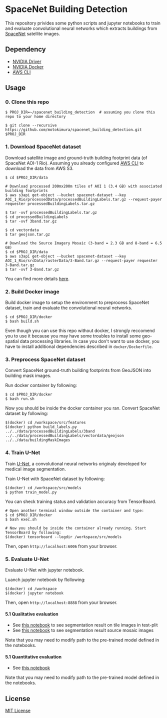 # SpaceNet Building Detection

This repository privides some python scripts and jupyter notebooks to train and evaluate convolutional neural networks 
which extracts buildings from [SpaceNet](https://spacenetchallenge.github.io/) satellite images. 

## Dependency

* [NVIDIA Driver](https://www.nvidia.com/Download/index.aspx)
* [NVIDIA Docker](https://github.com/NVIDIA/nvidia-docker)
* [AWS CLI](https://docs.aws.amazon.com/streams/latest/dev/kinesis-tutorial-cli-installation.html)

## Usage

### 0. Clone this repo

```
$ PROJ_DIR=~/spacenet_building_detection  # assuming you clone this repo to your home directory

$ git clone --recursive https://github.com/motokimura/spacenet_building_detection.git $PROJ_DIR
```

### 1. Download SpaceNet dataset

Download satellite image and ground-truth building footprint data (of SpaceNet AOI-1 Rio). 
Assuming you already configured [AWS CLI](https://docs.aws.amazon.com/streams/latest/dev/kinesis-tutorial-cli-installation.html) 
to download the data from AWS S3.

```
$ cd $PROJ_DIR/data

# Download processed 200mx200m tiles of AOI 1 (3.4 GB) with associated building footprints
$ aws s3api get-object --bucket spacenet-dataset --key AOI_1_Rio/processedData/processedBuildingLabels.tar.gz --request-payer requester processedBuildingLabels.tar.gz

$ tar -xvf processedBuildingLabels.tar.gz
$ cd processedBuildingLabels
$ tar -xvf 3band.tar.gz

$ cd vectordata 
$ tar geojson.tar.gz

# Download the Source Imagery Mosaic (3-band = 2.3 GB and 8-band = 6.5 GB)
$ cd $PROJ_DIR/data
$ aws s3api get-object --bucket spacenet-dataset --key AOI_1_Rio/srcData/rasterData/3-Band.tar.gz --request-payer requester 3-Band.tar.gz
$ tar -xvf 3-Band.tar.gz
```

You can find more details [here](https://spacenetchallenge.github.io/AOI_Lists/AOI_1_Rio.html).

### 2. Build Docker image

Build docker image to setup the environment to preprocess SpaceNet dataset, train and evaluate the convolutional neural networks. 

```
$ cd $PROJ_DIR/docker
$ bash build.sh
```

Even though you can use this repo without docker, I strongly reccomend you to use it because you may have some troubles to install some geo-spatial data processing libraries. In case you don't want to use docker, you have  to install additional dependencies described in `docker/Dockerfile`.

### 3. Preprocess SpaceNet dataset

Convert SpaceNet ground-truth building footprints from GeoJSON into building mask images.

Run docker container by following: 

```
$ cd $PROJ_DIR/docker
$ bash run.sh
```

Now you should be inside the docker container you ran. 
Convert SpaceNet dataset by following:

```
$(docker) cd /workspace/src/features
$(docker) python build_labels.py ../../data/processedBuildingLabels/3band ../../data/processedBuildingLabels/vectordata/geojson ../../data/buildingMaskImages
```

### 4. Train U-Net

Train [U-Net](https://arxiv.org/abs/1505.04597), 
a convolutional neural networks originaly developed for medical image segmentation.

Train U-Net with SpaceNet dataset by following:
```
$(docker) cd /workspace/src/models
$ python train_model.py
```
You can sheck training status and validation accuracy from TensorBoard.
```
# Open another terminal window outside the container and type:
$ cd $PROJ_DIR/docker
$ bash exec.sh

# Now you should be inside the container already running. Start TensorBoard by following:
$(docker) tensorboard --logdir /workspace/src/models
```

Then, open `http://localhost:6006` from your browser.

### 5. Evaluate U-Net

Evaluate U-Net with jupyter notebook. 

Luanch jupyter notebook by flollowing:
```
$(docker) cd /workspace
$(docker) jupyter notebook
```

Then, open `http://localhost:8888` from your browser.

#### 5.1 Qualitative evaluation

* See [this notebook](notebooks/visualization/show_segmentation_on_tile.ipynb) to see segmentation result on tile images in test-plit
* See [this notebook](notebooks/visualization/show_segmentation_on_mosaic.ipynb) to see segmentation result source mosaic images

Note that you may need to modify path to the pre-trained model defined in the notebooks. 

#### 5.1 Quantitative evaluation

* See [this notebook](notebooks/models/evaluate_model.ipynb)

Note that you may need to modify path to the pre-trained model defined in the notebooks. 

## License

[MIT License](LICENSE)
